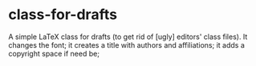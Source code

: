 # class-for-drafts

A simple LaTeX class for drafts (to get rid of [ugly] editors' class files). It
changes the font; it creates a title with authors and affiliations; it adds
a copyright space if need be;
